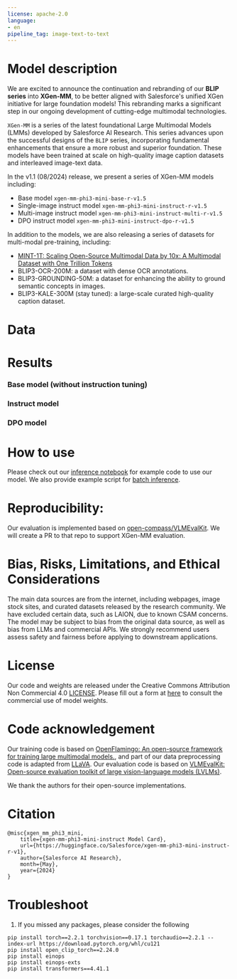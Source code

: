 ```yaml
---
license: apache-2.0
language:
- en
pipeline_tag: image-text-to-text
---
```



# Model description
We are excited to announce the continuation and rebranding of our **BLIP series** into **XGen-MM**, to be better aligned with Salesforce's unified XGen initiative for large foundation models! This rebranding marks a significant step in our ongoing development of cutting-edge multimodal technologies.

`XGen-MM` is a series of the latest foundational Large Multimodal Models (LMMs) developed by Salesforce AI Research. This series advances upon the successful designs of the `BLIP` series, incorporating fundamental enhancements that ensure a more robust and superior foundation. These models have been trained at scale on high-quality image caption datasets and interleaved image-text data. 

In the v1.1 (08/2024) release, we present a series of XGen-MM models including:
- Base model `xgen-mm-phi3-mini-base-r-v1.5`
- Single-image instruct model `xgen-mm-phi3-mini-instruct-r-v1.5`
- Multi-image instruct model `xgen-mm-phi3-mini-instruct-multi-r-v1.5`
- DPO instruct model `xgen-mm-phi3-mini-instruct-dpo-r-v1.5`

In addition to the models, we are also releasing a series of datasets for multi-modal pre-training, including:
- [MINT-1T: Scaling Open-Source Multimodal Data by 10x: A Multimodal Dataset with One Trillion Tokens](https://arxiv.org/abs/2406.11271)
- BLIP3-OCR-200M: a dataset with dense OCR annotations.
- BLIP3-GROUNDING-50M: a dataset for enhancing the ability to ground semantic concepts in images.
- BLIP3-KALE-300M (stay tuned): a large-scale curated high-quality caption dataset. 

# Data


# Results

### Base model (without instruction tuning)

### Instruct model

### DPO model


# How to use

Please check out our [inference notebook](demo.ipynb) for example code to use our model. We also provide example script for [batch inference](batch_inference.ipynb).

# Reproducibility: 

Our evaluation is implemented based on [open-compass/VLMEvalKit](https://github.com/open-compass/VLMEvalKit). We will create a PR to that repo to support XGen-MM evaluation.


# Bias, Risks, Limitations, and Ethical Considerations
The main data sources are from the internet, including webpages, 
image stock sites, and curated datasets released by the research community. We have excluded certain data, such as LAION, due to known CSAM concerns.
The model may be subject to bias from the original data source, as well as bias from LLMs and commercial APIs. 
We strongly recommend users assess safety and fairness before applying to downstream applications. 


# License

Our code and weights are released under the Creative Commons Attribution Non Commercial 4.0 [LICENSE](LICENSE.txt). Please fill out a form at [here](https://forms.gle/ffPc9oZC2ZGeJ1N68) to consult the commercial use of model weights.

# Code acknowledgement
Our training code is based on [OpenFlamingo: An open-source framework for training large multimodal models.](https://github.com/mlfoundations/open_flamingo), and part of our data preprocessing code is adapted from [LLaVA](https://github.com/haotian-liu/LLaVA).
Our evaluation code is based on [VLMEvalKit: Open-source evaluation toolkit of large vision-language models (LVLMs)](https://github.com/open-compass/VLMEvalKit).

We thank the authors for their open-source implementations.


# Citation
```
@misc{xgen_mm_phi3_mini,
    title={xgen-mm-phi3-mini-instruct Model Card},
    url={https://huggingface.co/Salesforce/xgen-mm-phi3-mini-instruct-r-v1},
    author={Salesforce AI Research},
    month={May},
    year={2024}
}
```

# Troubleshoot

1. If you missed any packages, please consider the following

```
pip install torch==2.2.1 torchvision==0.17.1 torchaudio==2.2.1 --index-url https://download.pytorch.org/whl/cu121
pip install open_clip_torch==2.24.0
pip install einops
pip install einops-exts
pip install transformers==4.41.1
```